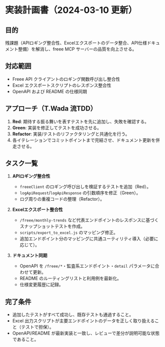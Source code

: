 # 実装計画書（2024-03-10 更新）

## 目的
残課題（APIロギング整合性、Excelエクスポートのデータ整合、API仕様ドキュメント整備）を解消し、freee MCP サーバーの品質を向上させる。

## 対応範囲
- Freee API クライアントのロギング関数呼び出し整合性
- Excel エクスポートスクリプトのレスポンス整合性
- OpenAPI および README の仕様同期

## アプローチ（T.Wada 流TDD）
1. **Red**: 期待する振る舞いを表すテストを先に追加し、失敗を確認する。
2. **Green**: 実装を修正してテストを成功させる。
3. **Refactor**: 実装/テストのリファクタリングと共通化を行う。
4. 各イテレーションでコミットポイントまで完結させ、ドキュメント更新を併走させる。

## タスク一覧
1. **APIロギング整合性**
   - `freeeClient` のロギング呼び出しを検証するテストを追加（Red）。
   - `logApiRequest`/`logApiResponse` の引数順序を修正（Green）。
   - ログ周りの重複コードの整理（Refactor）。

2. **Excelエクスポート整合性**
   - `/freee/monthly-trends` など代表エンドポイントのレスポンスに基づくスナップショットテストを作成。
   - `scripts/export_to_excel.js` のマッピング修正。
   - 追加エンドポイント分のマッピングに共通ユーティリティ導入（必要に応じて）。

3. **ドキュメント同期**
   - OpenAPI を `/freee/*`・監査系エンドポイント・`detail` パラメータに合わせて更新。
   - README のルーティングリストと利用例を最新化。
   - 仕様変更履歴に記録。

## 完了条件
- 追加したテストがすべて成功し、既存テストも通過すること。
- Excel 出力スクリプトが主要エンドポイントのデータを正しく取り扱えること（テストで担保）。
- OpenAPI/README が最新実装と一致し、レビューで差分が説明可能な状態であること。

